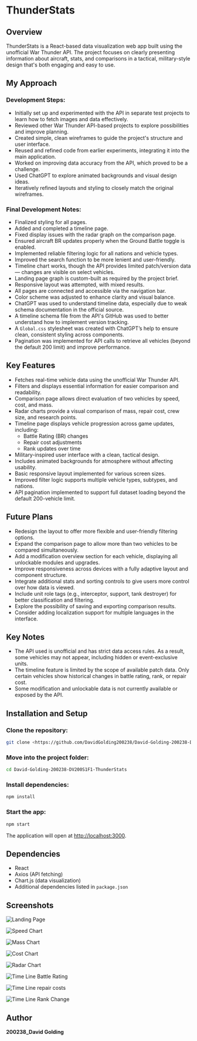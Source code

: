 # ThunderStats

## Overview

ThunderStats is a React-based data visualization web app built using the unofficial War Thunder API. The project focuses on clearly presenting information about aircraft, stats, and comparisons in a tactical, military-style design that's both engaging and easy to use.

## My Approach

### Development Steps:
- Initially set up and experimented with the API in separate test projects to learn how to fetch images and data effectively.
- Reviewed other War Thunder API-based projects to explore possibilities and improve planning.
- Created simple, clean wireframes to guide the project's structure and user interface.
- Reused and refined code from earlier experiments, integrating it into the main application.
- Worked on improving data accuracy from the API, which proved to be a challenge.
- Used ChatGPT to explore animated backgrounds and visual design ideas.
- Iteratively refined layouts and styling to closely match the original wireframes.

### Final Development Notes:
- Finalized styling for all pages.
- Added and completed a timeline page.
- Fixed display issues with the radar graph on the comparison page.
- Ensured aircraft BR updates properly when the Ground Battle toggle is enabled.
- Implemented reliable filtering logic for all nations and vehicle types.
- Improved the search function to be more lenient and user-friendly.
- Timeline chart works, though the API provides limited patch/version data — changes are visible on select vehicles.
- Landing page graph is custom-built as required by the project brief.
- Responsive layout was attempted, with mixed results.
- All pages are connected and accessible via the navigation bar.
- Color scheme was adjusted to enhance clarity and visual balance.
- ChatGPT was used to understand timeline data, especially due to weak schema documentation in the official source.
- A timeline schema file from the API's GitHub was used to better understand how to implement version tracking.
- A `Global.css` stylesheet was created with ChatGPT’s help to ensure clean, consistent styling across components.
- Pagination was implemented for API calls to retrieve all vehicles (beyond the default 200 limit) and improve performance.


## Key Features

- Fetches real-time vehicle data using the unofficial War Thunder API.
- Filters and displays essential information for easier comparison and readability.
- Comparison page allows direct evaluation of two vehicles by speed, cost, and mass.
- Radar charts provide a visual comparison of mass, repair cost, crew size, and research points.
- Timeline page displays vehicle progression across game updates, including:
  - Battle Rating (BR) changes
  - Repair cost adjustments
  - Rank updates over time
- Military-inspired user interface with a clean, tactical design.
- Includes animated backgrounds for atmosphere without affecting usability.
- Basic responsive layout implemented for various screen sizes.
- Improved filter logic supports multiple vehicle types, subtypes, and nations.
- API pagination implemented to support full dataset loading beyond the default 200-vehicle limit.

## Future Plans

- Redesign the layout to offer more flexible and user-friendly filtering options.
- Expand the comparison page to allow more than two vehicles to be compared simultaneously.
- Add a modification overview section for each vehicle, displaying all unlockable modules and upgrades.
- Improve responsiveness across devices with a fully adaptive layout and component structure.
- Integrate additional stats and sorting controls to give users more control over how data is viewed.
- Include unit role tags (e.g., interceptor, support, tank destroyer) for better classification and filtering.
- Explore the possibility of saving and exporting comparison results.
- Consider adding localization support for multiple languages in the interface.

## Key Notes

- The API used is unofficial and has strict data access rules. As a result, some vehicles may not appear, including hidden or event-exclusive units.
- The timeline feature is limited by the scope of available patch data. Only certain vehicles show historical changes in battle rating, rank, or repair cost.
- Some modification and unlockable data is not currently available or exposed by the API.




## Installation and Setup

### Clone the repository:
```sh
git clone <https://github.com/DavidGolding200238/David-Golding-200238-DV200S1F1-ThunderStats.git>
```

### Move into the project folder:
```sh
cd David-Golding-200238-DV200S1F1-ThunderStats

```

### Install dependencies:
```sh
npm install
```

### Start the app:
```sh
npm start
```

The application will open at [http://localhost:3000](http://localhost:3000).

## Dependencies
- React
- Axios (API fetching)
- Chart.js (data visualization)
- Additional dependencies listed in `package.json`

## Screenshots

![Landing Page](<Screenshots/Landing Page.png>)

![Speed Chart](<Screenshots/Speed Chart.png>)

![Mass Chart](<Screenshots/Mass Chart.png>)

![Cost Chart](<Screenshots/Cost chart.png>)

![Radar Chart](<Screenshots/Radar Chart.png>)

![Time Line Battle Rating](<Screenshots/Timeline BR.png>)

![Time Line repair costs](<Screenshots/Timeline repair costs.png>)

![Time Line Rank Change](<Screenshots/Timeline rank change.png>)

## Author
**200238_David Golding**  